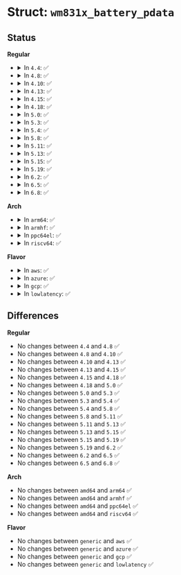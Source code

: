 # Struct: <code>wm831x_battery_pdata</code>

## Status
<b>Regular</b>
<ul>
<li>
<details>
<summary>In <code>4.4</code>: ✅</summary>

```c
struct wm831x_battery_pdata {
    int enable;
    int fast_enable;
    int off_mask;
    int trickle_ilim;
    int vsel;
    int eoc_iterm;
    int fast_ilim;
    int timeout;
};
```
</details>
</li>
<li>
<details>
<summary>In <code>4.8</code>: ✅</summary>

```c
struct wm831x_battery_pdata {
    int enable;
    int fast_enable;
    int off_mask;
    int trickle_ilim;
    int vsel;
    int eoc_iterm;
    int fast_ilim;
    int timeout;
};
```
</details>
</li>
<li>
<details>
<summary>In <code>4.10</code>: ✅</summary>

```c
struct wm831x_battery_pdata {
    int enable;
    int fast_enable;
    int off_mask;
    int trickle_ilim;
    int vsel;
    int eoc_iterm;
    int fast_ilim;
    int timeout;
};
```
</details>
</li>
<li>
<details>
<summary>In <code>4.13</code>: ✅</summary>

```c
struct wm831x_battery_pdata {
    int enable;
    int fast_enable;
    int off_mask;
    int trickle_ilim;
    int vsel;
    int eoc_iterm;
    int fast_ilim;
    int timeout;
};
```
</details>
</li>
<li>
<details>
<summary>In <code>4.15</code>: ✅</summary>

```c
struct wm831x_battery_pdata {
    int enable;
    int fast_enable;
    int off_mask;
    int trickle_ilim;
    int vsel;
    int eoc_iterm;
    int fast_ilim;
    int timeout;
};
```
</details>
</li>
<li>
<details>
<summary>In <code>4.18</code>: ✅</summary>

```c
struct wm831x_battery_pdata {
    int enable;
    int fast_enable;
    int off_mask;
    int trickle_ilim;
    int vsel;
    int eoc_iterm;
    int fast_ilim;
    int timeout;
};
```
</details>
</li>
<li>
<details>
<summary>In <code>5.0</code>: ✅</summary>

```c
struct wm831x_battery_pdata {
    int enable;
    int fast_enable;
    int off_mask;
    int trickle_ilim;
    int vsel;
    int eoc_iterm;
    int fast_ilim;
    int timeout;
};
```
</details>
</li>
<li>
<details>
<summary>In <code>5.3</code>: ✅</summary>

```c
struct wm831x_battery_pdata {
    int enable;
    int fast_enable;
    int off_mask;
    int trickle_ilim;
    int vsel;
    int eoc_iterm;
    int fast_ilim;
    int timeout;
};
```
</details>
</li>
<li>
<details>
<summary>In <code>5.4</code>: ✅</summary>

```c
struct wm831x_battery_pdata {
    int enable;
    int fast_enable;
    int off_mask;
    int trickle_ilim;
    int vsel;
    int eoc_iterm;
    int fast_ilim;
    int timeout;
};
```
</details>
</li>
<li>
<details>
<summary>In <code>5.8</code>: ✅</summary>

```c
struct wm831x_battery_pdata {
    int enable;
    int fast_enable;
    int off_mask;
    int trickle_ilim;
    int vsel;
    int eoc_iterm;
    int fast_ilim;
    int timeout;
};
```
</details>
</li>
<li>
<details>
<summary>In <code>5.11</code>: ✅</summary>

```c
struct wm831x_battery_pdata {
    int enable;
    int fast_enable;
    int off_mask;
    int trickle_ilim;
    int vsel;
    int eoc_iterm;
    int fast_ilim;
    int timeout;
};
```
</details>
</li>
<li>
<details>
<summary>In <code>5.13</code>: ✅</summary>

```c
struct wm831x_battery_pdata {
    int enable;
    int fast_enable;
    int off_mask;
    int trickle_ilim;
    int vsel;
    int eoc_iterm;
    int fast_ilim;
    int timeout;
};
```
</details>
</li>
<li>
<details>
<summary>In <code>5.15</code>: ✅</summary>

```c
struct wm831x_battery_pdata {
    int enable;
    int fast_enable;
    int off_mask;
    int trickle_ilim;
    int vsel;
    int eoc_iterm;
    int fast_ilim;
    int timeout;
};
```
</details>
</li>
<li>
<details>
<summary>In <code>5.19</code>: ✅</summary>

```c
struct wm831x_battery_pdata {
    int enable;
    int fast_enable;
    int off_mask;
    int trickle_ilim;
    int vsel;
    int eoc_iterm;
    int fast_ilim;
    int timeout;
};
```
</details>
</li>
<li>
<details>
<summary>In <code>6.2</code>: ✅</summary>

```c
struct wm831x_battery_pdata {
    int enable;
    int fast_enable;
    int off_mask;
    int trickle_ilim;
    int vsel;
    int eoc_iterm;
    int fast_ilim;
    int timeout;
};
```
</details>
</li>
<li>
<details>
<summary>In <code>6.5</code>: ✅</summary>

```c
struct wm831x_battery_pdata {
    int enable;
    int fast_enable;
    int off_mask;
    int trickle_ilim;
    int vsel;
    int eoc_iterm;
    int fast_ilim;
    int timeout;
};
```
</details>
</li>
<li>
<details>
<summary>In <code>6.8</code>: ✅</summary>

```c
struct wm831x_battery_pdata {
    int enable;
    int fast_enable;
    int off_mask;
    int trickle_ilim;
    int vsel;
    int eoc_iterm;
    int fast_ilim;
    int timeout;
};
```
</details>
</li>
</ul>
<b>Arch</b>
<ul>
<li>
<details>
<summary>In <code>arm64</code>: ✅</summary>

```c
struct wm831x_battery_pdata {
    int enable;
    int fast_enable;
    int off_mask;
    int trickle_ilim;
    int vsel;
    int eoc_iterm;
    int fast_ilim;
    int timeout;
};
```
</details>
</li>
<li>
<details>
<summary>In <code>armhf</code>: ✅</summary>

```c
struct wm831x_battery_pdata {
    int enable;
    int fast_enable;
    int off_mask;
    int trickle_ilim;
    int vsel;
    int eoc_iterm;
    int fast_ilim;
    int timeout;
};
```
</details>
</li>
<li>
<details>
<summary>In <code>ppc64el</code>: ✅</summary>

```c
struct wm831x_battery_pdata {
    int enable;
    int fast_enable;
    int off_mask;
    int trickle_ilim;
    int vsel;
    int eoc_iterm;
    int fast_ilim;
    int timeout;
};
```
</details>
</li>
<li>
<details>
<summary>In <code>riscv64</code>: ✅</summary>

```c
struct wm831x_battery_pdata {
    int enable;
    int fast_enable;
    int off_mask;
    int trickle_ilim;
    int vsel;
    int eoc_iterm;
    int fast_ilim;
    int timeout;
};
```
</details>
</li>
</ul>
<b>Flavor</b>
<ul>
<li>
<details>
<summary>In <code>aws</code>: ✅</summary>

```c
struct wm831x_battery_pdata {
    int enable;
    int fast_enable;
    int off_mask;
    int trickle_ilim;
    int vsel;
    int eoc_iterm;
    int fast_ilim;
    int timeout;
};
```
</details>
</li>
<li>
<details>
<summary>In <code>azure</code>: ✅</summary>

```c
struct wm831x_battery_pdata {
    int enable;
    int fast_enable;
    int off_mask;
    int trickle_ilim;
    int vsel;
    int eoc_iterm;
    int fast_ilim;
    int timeout;
};
```
</details>
</li>
<li>
<details>
<summary>In <code>gcp</code>: ✅</summary>

```c
struct wm831x_battery_pdata {
    int enable;
    int fast_enable;
    int off_mask;
    int trickle_ilim;
    int vsel;
    int eoc_iterm;
    int fast_ilim;
    int timeout;
};
```
</details>
</li>
<li>
<details>
<summary>In <code>lowlatency</code>: ✅</summary>

```c
struct wm831x_battery_pdata {
    int enable;
    int fast_enable;
    int off_mask;
    int trickle_ilim;
    int vsel;
    int eoc_iterm;
    int fast_ilim;
    int timeout;
};
```
</details>
</li>
</ul>

## Differences
<b>Regular</b>
<ul>
<li>
No changes between <code>4.4</code> and <code>4.8</code> ✅
</li>
<li>
No changes between <code>4.8</code> and <code>4.10</code> ✅
</li>
<li>
No changes between <code>4.10</code> and <code>4.13</code> ✅
</li>
<li>
No changes between <code>4.13</code> and <code>4.15</code> ✅
</li>
<li>
No changes between <code>4.15</code> and <code>4.18</code> ✅
</li>
<li>
No changes between <code>4.18</code> and <code>5.0</code> ✅
</li>
<li>
No changes between <code>5.0</code> and <code>5.3</code> ✅
</li>
<li>
No changes between <code>5.3</code> and <code>5.4</code> ✅
</li>
<li>
No changes between <code>5.4</code> and <code>5.8</code> ✅
</li>
<li>
No changes between <code>5.8</code> and <code>5.11</code> ✅
</li>
<li>
No changes between <code>5.11</code> and <code>5.13</code> ✅
</li>
<li>
No changes between <code>5.13</code> and <code>5.15</code> ✅
</li>
<li>
No changes between <code>5.15</code> and <code>5.19</code> ✅
</li>
<li>
No changes between <code>5.19</code> and <code>6.2</code> ✅
</li>
<li>
No changes between <code>6.2</code> and <code>6.5</code> ✅
</li>
<li>
No changes between <code>6.5</code> and <code>6.8</code> ✅
</li>
</ul>
<b>Arch</b>
<ul>
<li>
No changes between <code>amd64</code> and <code>arm64</code> ✅
</li>
<li>
No changes between <code>amd64</code> and <code>armhf</code> ✅
</li>
<li>
No changes between <code>amd64</code> and <code>ppc64el</code> ✅
</li>
<li>
No changes between <code>amd64</code> and <code>riscv64</code> ✅
</li>
</ul>
<b>Flavor</b>
<ul>
<li>
No changes between <code>generic</code> and <code>aws</code> ✅
</li>
<li>
No changes between <code>generic</code> and <code>azure</code> ✅
</li>
<li>
No changes between <code>generic</code> and <code>gcp</code> ✅
</li>
<li>
No changes between <code>generic</code> and <code>lowlatency</code> ✅
</li>
</ul>

